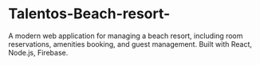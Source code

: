 # Talentos-Beach-resort-
A modern web application for managing a beach resort, including room reservations, amenities booking, and guest management.  Built with  React, Node.js, Firebase.

